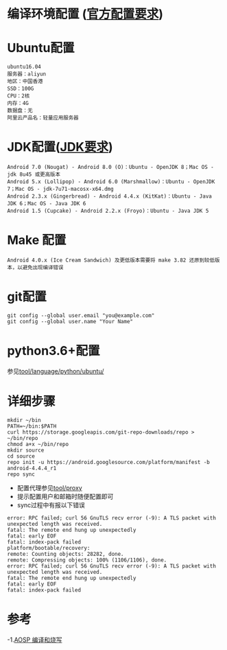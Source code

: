 # 编译环境配置 ([官方配置要求](https://source.android.com/source/requirements?hl=zh-cn))
# Ubuntu配置
```
ubuntu16.04
服务器：aliyun
地区：中国香港
SSD：100G
CPU：2核
内存：4G
数据盘：无
阿里云产品名：轻量应用服务器
```
# JDK配置([JDK要求](https://source.android.com/source/requirements?hl=zh-cn#jdk))
```
Android 7.0 (Nougat) - Android 8.0 (O)：Ubuntu - OpenJDK 8；Mac OS - jdk 8u45 或更高版本
Android 5.x (Lollipop) - Android 6.0 (Marshmallow)：Ubuntu - OpenJDK 7；Mac OS - jdk-7u71-macosx-x64.dmg
Android 2.3.x (Gingerbread) - Android 4.4.x (KitKat)：Ubuntu - Java JDK 6；Mac OS - Java JDK 6
Android 1.5 (Cupcake) - Android 2.2.x (Froyo)：Ubuntu - Java JDK 5
```
# Make 配置
```
Android 4.0.x (Ice Cream Sandwich) 及更低版本需要将 make 3.82 还原到较低版本，以避免出现编译错误
```
# git配置
```
git config --global user.email "you@example.com"
git config --global user.name "Your Name"
```
# python3.6+配置
参见[tool/language/python/ubuntu/](https://github.com/ihbing/tool/blob/master/language/python/ubuntu/ubuntu16.04%E5%AE%89%E8%A3%85python3.6.md)
# 详细步骤
```
mkdir ~/bin
PATH=~/bin:$PATH
curl https://storage.googleapis.com/git-repo-downloads/repo > ~/bin/repo
chmod a+x ~/bin/repo
mkdir source
cd source
repo init -u https://android.googlesource.com/platform/manifest -b android-4.4.4_r1
repo sync
```
- 配置代理参见[tool/proxy](https://github.com/ihbing/tool/tree/master/proxy)
- 提示配置用户和邮箱时随便配置即可
- sync过程中有报以下错误
```
error: RPC failed; curl 56 GnuTLS recv error (-9): A TLS packet with unexpected length was received.
fatal: The remote end hung up unexpectedly
fatal: early EOF
fatal: index-pack failed
platform/bootable/recovery:
remote: Counting objects: 28282, done.
remote: Compressing objects: 100% (1106/1106), done.
error: RPC failed; curl 56 GnuTLS recv error (-9): A TLS packet with unexpected length was received.
fatal: The remote end hung up unexpectedly
fatal: early EOF
fatal: index-pack failed
```
# 参考
-1.[AOSP 编译和烧写](http://blog.hanschen.site/2019/09/12/aosp_compile_and_flash/)
